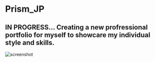 # Prism_JP

## IN PROGRESS... Creating a new profressional portfolio for myself to showcare my individual style and skills.

<img src="https://raw.githubusercontent.com/jcbpetersen1995/Prism_JP/master/src/components/images/screenshot2.png" alt="screenshot" />
